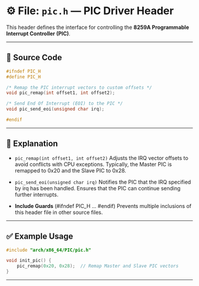 # ⚙️ File: `pic.h` — PIC Driver Header

This header defines the interface for controlling the **8259A Programmable Interrupt Controller (PIC)**.

---

## 📄 Source Code

```c
#ifndef PIC_H
#define PIC_H

/* Remap the PIC interrupt vectors to custom offsets */
void pic_remap(int offset1, int offset2);

/* Send End Of Interrupt (EOI) to the PIC */
void pic_send_eoi(unsigned char irq);

#endif
```
---
## 🧩 Explanation

- `pic_remap(int offset1, int offset2)`
Adjusts the IRQ vector offsets to avoid conflicts with CPU exceptions.
Typically, the Master PIC is remapped to 0x20 and the Slave PIC to 0x28.

- `pic_send_eoi(unsigned char irq)`
Notifies the PIC that the IRQ specified by irq has been handled.
Ensures that the PIC can continue sending further interrupts.

- **Include Guards** (#ifndef PIC_H ... #endif)
Prevents multiple inclusions of this header file in other source files.

---
## ✅ Example Usage
```c
#include "arch/x86_64/PIC/pic.h"

void init_pic() {
    pic_remap(0x20, 0x28);  // Remap Master and Slave PIC vectors
}
```
---